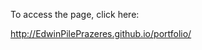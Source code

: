 To access the page, click here:

<a href='http://EdwinPilePrazeres.github.io/portfolio/ '>http://EdwinPilePrazeres.github.io/portfolio/ </a>

   